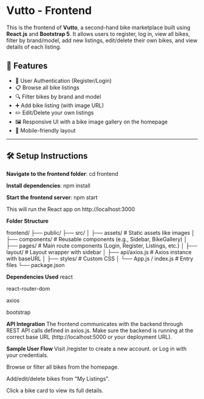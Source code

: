# Vutto - Frontend

This is the frontend of **Vutto**, a second-hand bike marketplace built using **React.js** and **Bootstrap 5**. It allows users to register, log in, view all bikes, filter by brand/model, add new listings, edit/delete their own bikes, and view details of each listing.

## 🚀 Features

- 🔐 User Authentication (Register/Login)
- 📋 Browse all bike listings
- 🔍 Filter bikes by brand and model
- ➕ Add bike listing (with image URL)
- ✏️ Edit/Delete your own listings
- 🖼️ Responsive UI with a bike image gallery on the homepage
- 📱 Mobile-friendly layout

---

## 🛠️ Setup Instructions

**Navigate to the frontend folder**:
cd frontend

**Install dependencies**:
npm install

**Start the frontend server**:
npm start

This will run the React app on http://localhost:3000

**Folder Structure**

frontend/
├── public/
├── src/
│   ├── assets/               # Static assets like images
│   ├── components/           # Reusable components (e.g., Sidebar, BikeGallery)
│   ├── pages/                # Main route components (Login, Register, Listings, etc.)
│   ├── layout/               # Layout wrapper with sidebar
│   ├── api/axios.js          # Axios instance with baseURL
│   ├── styles/               # Custom CSS
│   └── App.js / index.js     # Entry files
└── package.json

**Dependencies Used**
react

react-router-dom

axios

bootstrap

**API Integration**
The frontend communicates with the backend through REST API calls defined in axios.js. Make sure the backend is running at the correct base URL (http://localhost:5000 or your deployment URL).

**Sample User Flow**
Visit /register to create a new account.
or
Log in with your credentials.

Browse or filter all bikes from the homepage.

Add/edit/delete bikes from "My Listings".

Click a bike card to view its full details.


